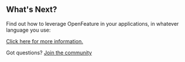 ## What's Next?

Find out how to leverage OpenFeature in your applications, in whatever language you use:

[Click here for more information.](https://docs.openfeature.dev/docs/reference/technologies/)

Got questions? [Join the community](https://github.com/open-feature/community/)
